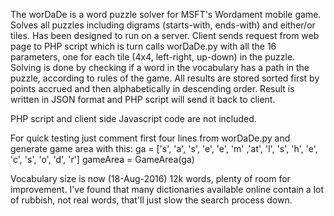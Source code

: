 The worDaDe is a word puzzle solver for MSFT's Wordament mobile game. Solves all puzzles including 
digrams (starts-with, ends-with) and either/or tiles. Has been designed to run on a server. Client 
sends request from web page to PHP script which is turn calls worDaDe.py with all the 16 parameters, 
one for each tile (4x4, left-right, up-down) in the  puzzle. Solving is done by checking if a word in 
the vocabulary has a path in the puzzle, according to rules of the game. All results are stored sorted 
first by points accrued and then alphabetically in descending order. Result is written in JSON format and 
PHP script will send it back to client.

PHP script and client side Javascript code are not included. 

For quick testing just comment first four lines from worDaDe.py and generate game area with this:
    ga = ['s', 'a', 's', 'e', 'e', 'm' ,'at', 'l', 's', 'h', 'e', 'c', 's', 'o', 'd', 'r']
    gameArea = GameArea(ga)

Vocabulary size is now (18-Aug-2016) 12k words, plenty of room for improvement. I've found that many 
dictionaries available online contain a lot of rubbish, not real words, that'll just slow the search 
process down.
